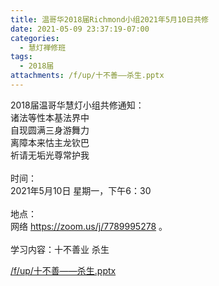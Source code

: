 ```yaml
---
title: 温哥华2018届Richmond小组2021年5月10日共修
date: 2021-05-09 23:37:19-07:00
categories:
  - 慧灯禅修班
tags:
  - 2018届
attachments: /f/up/十不善——杀生.pptx
---
```

2018届温哥华慧灯小组共修通知：\
诸法等性本基法界中\
自现圆满三身游舞力\
离障本来怙主龙钦巴\
祈请无垢光尊常护我\
\
时间：\
2021年5月10日 星期一，下午6：30\
\
地点：\
网络 <https://zoom.us/j/7789995278> 。\
\
学习内容：十不善业 杀生

[/f/up/十不善——杀生.pptx](/f/up/十不善——杀生.pptx)

